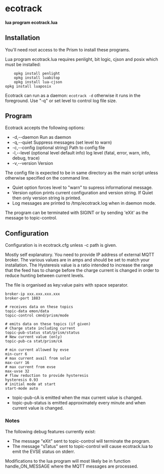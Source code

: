 # ecotrack
#### lua program ecotrack.lua

## Installation
 You'll need root access to the Prism to install these programs.

 Lua program ecotrack.lua requires penlight, bit logic, cjson and posix which must be installed:

        opkg install penlight
        opkg install luabitop
        opkg install lua-cjson
	opkg install luaposix

  Ecotrack can run as a daemon: `ecotrack -d` otherwise it runs in the foreground. Use "-q" or set level
  to control log file size.

## Program
  Ecotrack accepts the following options:

  +  -d,--daemon   Run as daemon
  +  -q,--quiet    Suppress messages  (set level to warn)
  +  -c,--config (optional string) Path to config file
  +  -l,--level (optional level default info) log level (fatal, error, warn, info, debug, trace)
  +  -v,--version  Version

The config file is expected to be in same directory as the main script
unless otherwise specified on the command line.

- Quiet option forces level to "warn" to supress informational message.
- Version option prints current configuration and version string. If Quiet then only
  version string is printed.
- Log messages are printed to /tmp/ecotrack.log when in daemon mode.

The program can be terminated with SIGINT or by sending 'eXit' as the
message to topic-control.

## Configuration

   Configuration is in ecotrack.cfg unless -c path is given.

   Mostly self explanatory.  You need to provide IP address of external
MQTT broker.  The various values are in amps and should be set to
match your installation.  The Hysteresis value is a ratio intended to increase
the range that the feed has to change before the charge current is changed in
order to reduce hunting between current levels.

The file is organised as key:value pairs with space separator.

    broker-ip xxx.xxx.xxx.xxx
    broker-port 1883
    
    # receives data on these topics
    topic-data emon/data
    topic-control cmnd/prism/mode
    
    # emits data on these topics (if given)
    # Charge state including current
    topic-pub-status stat/prism/status
    # New current value (only)
    topic-pub-ca stat/prism/cA
    
    # min current allowed by evse
    min-curr 6
    # max current avail from solar
    max-curr 16
    # max current from evse
    max-uvse 32
    # flow reduction to provide hysteresis 
    hysteresis 0.93
    # initial mode at start
    start-mode auto

+ topic-pub-cA is emitted when the max current value is changed.
+ topic-pub-status is emitted approximately every minute and when current value is changed.

### Notes
The following debug features currently exist:

+ The message "eXit" sent to topic-control will terminate the program.
+ The message "sTatus" sent to topic-control will cause ecotrack.lua
  to emit the EVSE status on stderr.

Modifications to the lua program will most likely be in function
handle_ON_MESSAGE where the MQTT messages are processed.
